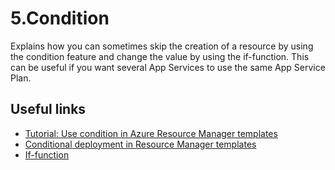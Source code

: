 # 5.Condition
Explains how you can sometimes skip the creation of a resource by using the condition feature and change the value by using the 
if-function. This can be useful if you want several App Services to use the same App Service Plan.

## Useful links
* [Tutorial: Use condition in Azure Resource Manager templates](https://docs.microsoft.com/en-us/azure/azure-resource-manager/templates/template-tutorial-use-conditions)
* [Conditional deployment in Resource Manager templates](https://docs.microsoft.com/en-us/azure/azure-resource-manager/templates/conditional-resource-deployment)
* [If-function](https://docs.microsoft.com/en-us/azure/azure-resource-manager/templates/template-functions-logical#if)
